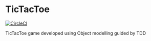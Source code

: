 # TicTacToe

[![CircleCI](https://circleci.com/gh/Manikkumar1988/TicTacToe.svg?style=svg)](https://circleci.com/gh/Manikkumar1988/TicTacToe)

TicTacToe game developed using Object modelling guided by TDD

